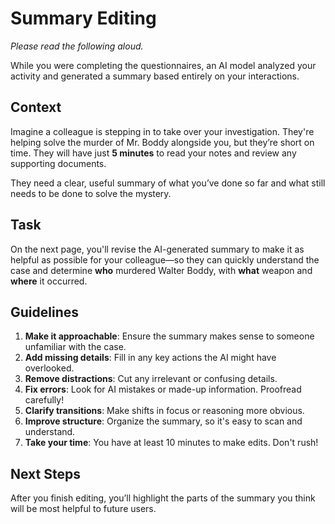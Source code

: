 # Summary Editing

*Please read the following aloud.*

While you were completing the questionnaires, an AI model analyzed your activity and generated a summary based entirely on your interactions.

## Context

Imagine a colleague is stepping in to take over your investigation. They're helping solve the murder of Mr. Boddy alongside you, but they’re short on time. They will have just **5 minutes** to read your notes and review any supporting documents.

They need a clear, useful summary of what you’ve done so far and what still needs to be done to solve the mystery.

## Task

On the next page, you'll revise the AI-generated summary to make it as helpful as possible for your colleague—so they can quickly understand the case and determine **who** murdered Walter Boddy, with **what** weapon and **where** it occurred.

## Guidelines

1. **Make it approachable**: Ensure the summary makes sense to someone unfamiliar with the case.
1. **Add missing details**: Fill in any key actions the AI might have overlooked.
1. **Remove distractions**: Cut any irrelevant or confusing details.
1. **Fix errors**: Look for AI mistakes or made-up information. Proofread carefully!
1. **Clarify transitions**: Make shifts in focus or reasoning more obvious.
1. **Improve structure**: Organize the summary, so it's easy to scan and understand.
1. **Take your time**: You have at least 10 minutes to make edits. Don't rush!

<!-- ## Guidelines vShorter
Make it understandable: Ensure someone new to the case can follow your summary.
Add what's missing: Fill in important context or insights the AI skipped.
Cut what doesn’t help: Remove irrelevant or incorrect details.
Improve flow: Make transitions and structure easy to follow.
Be clear and accurate: Proofread and polish the summary. -->

## Next Steps

After you finish editing, you’ll highlight the parts of the summary you think will be most helpful to future users.
